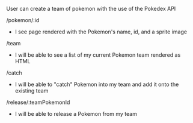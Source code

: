 User can create a team of pokemon with the use of the Pokedex API

/pokemon/:id
- I see page rendered with the Pokemon's name, id, and a sprite image

/team
- I will be able to see a list of my current Pokemon team rendered as HTML

/catch
- I will be able to "catch" Pokemon into my team and add it onto the existing team

/release/:teamPokemonId

- I will be able to release a Pokemon from my team
